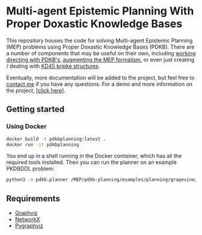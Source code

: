# Multi-agent Epistemic Planning With Proper Doxastic Knowledge Bases #

This repository houses the code for solving Multi-agent Epistemic Planning (MEP) problems using Proper Doxastic Knowledge Bases (PDKB). There are a number of components that may be useful on their own, including [working directing with PDKB's](https://github.com/QuMuLab/PDKB-Planning/blob/master/pdkb/kd45.py?at=default), [augmenting the MEP formalism](https://github.com/QuMuLab/PDKB-Planning/blob/master/pdkb/problems.py?at=default), or even just creating / dealing with [KD45 kripke structures](https://github.com/QuMuLab/PDKB-Planning/blob/master/pdkb/kripke.py?at=default).

Eventually, more documentation will be added to the project, but feel free to [contact me](http://haz.ca/contact.html) if you have any questions. For a demo and more information on the project, [[click here](http://pdkb.haz.ca/)].

## Getting started ##

### Using Docker ###

```sh
docker build -t pdkbplanning:latest .
docker run -it pdkbplanning
```

You end up in a shell running in the Docker container,
which has all the required tools installed.
Then you can run the planner on an example PKDBDDL problem:

```sh
python3 -m pdkb.planner /MEP/pdkb-planning/examples/planning/grapevine/prob-paper1.pdkbddl
```

## Requirements ##
* [Graphviz](http://graphviz.org/)
* [NetworkX](http://networkx.github.io/)
* [Pygraphviz](http://networkx.lanl.gov/pygraphviz/index.html)
